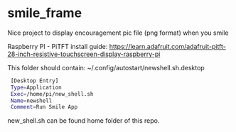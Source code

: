 # smile_frame

Nice project to display encouragement pic file (png format) when you smile

Raspberry PI - PiTFT install guide:
https://learn.adafruit.com/adafruit-pitft-28-inch-resistive-touchscreen-display-raspberry-pi

This folder should contain:
~/.config/autostart/newshell.sh.desktop 

```bash
 [Desktop Entry]
 Type=Application
 Exec=/home/pi/new_shell.sh
 Name=newshell
 Comment=Run Smile App
```

new_shell.sh can be found home folder of this repo.
